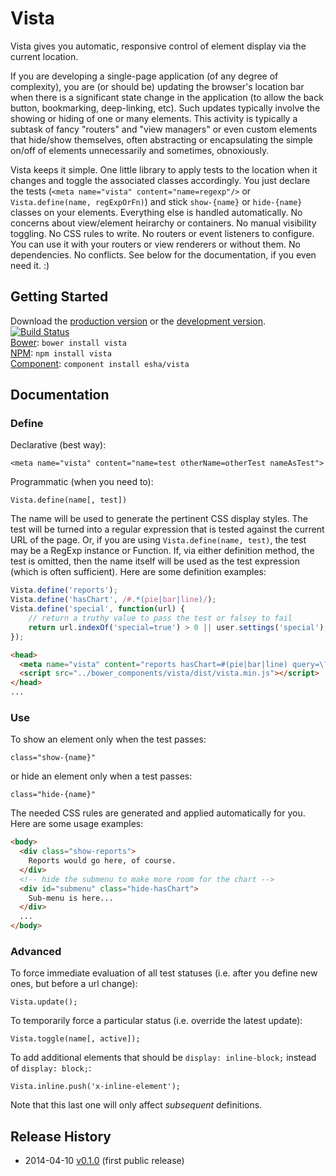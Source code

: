 # Vista

Vista gives you automatic, responsive control of element display via the current location.

If you are developing a single-page application (of any degree of complexity), you are (or should be) updating the browser's location bar  when there is a significant state change in the application (to allow the back button, bookmarking, deep-linking, etc). Such updates typically involve the showing or hiding of one or many elements.
This activity is typically a subtask of fancy "routers" and "view managers" or even custom elements that hide/show themselves, often abstracting or encapsulating the simple on/off of elements unnecessarily and sometimes, obnoxiously.

Vista keeps it simple. One little library to apply tests to the location when it changes and toggle the associated classes accordingly. You just declare the tests (`<meta name="vista" content="name=regexp"/>` or `Vista.define(name, regExpOrFn)`) and stick `show-{name}` or `hide-{name}` classes on your elements. Everything else is handled automatically. No concerns about view/element heirarchy or containers. No manual visibility toggling. No CSS rules to write. No routers or event listeners to configure. You can use it with your routers or view renderers or without them. No dependencies. No conflicts. See below for the documentation, if you even need it. :)

## Getting Started
Download the [production version][min] or the [development version][max]. [![Build Status](https://travis-ci.org/esha/vista.png?branch=master)](https://travis-ci.org/esha/vista)  
[Bower][bower]: `bower install vista`  
[NPM][npm]: `npm install vista`   
[Component][component]: `component install esha/vista`  

[min]: https://raw.github.com/esha/vista/master/dist/vista.min.js
[max]: https://raw.github.com/esha/vista/master/dist/vista.js
[npm]: https://npmjs.org/package/vista
[bower]: http://bower.io/
[component]: http://component.io/

## Documentation

### Define

Declarative (best way):  

`<meta name="vista" content="name=test otherName=otherTest nameAsTest">`  

Programmatic (when you need to):  

`Vista.define(name[, test])`  

The name will be used to generate the pertinent CSS display styles. The test will be turned into a regular expression that is tested against the current URL of the page. Or, if you are using `Vista.define(name, test)`, the test may be a RegExp instance or Function. If, via either definition method, the test is omitted, then the name itself will be used as the test expression (which is often sufficient). Here are some definition examples:

```javascript
Vista.define('reports');
Vista.define('hasChart', /#.*(pie|bar|line)/);
Vista.define('special', function(url) {
    // return a truthy value to pass the test or falsey to fail
    return url.indexOf('special=true') > 0 || user.settings('special');
});
```

```html
<head>
  <meta name="vista" content="reports hasChart=#(pie|bar|line) query=\?q=.+"/>
  <script src="../bower_components/vista/dist/vista.min.js"></script>
</head>
...
```

### Use

To show an element only when the test passes:  

`class="show-{name}"`

or hide an element only when a test passes:

`class="hide-{name}"`

The needed CSS rules are generated and applied automatically for you. Here are some usage examples:

```html
<body>
  <div class="show-reports">
    Reports would go here, of course.
  </div>
  <!-- hide the submenu to make more room for the chart -->
  <div id="submenu" class="hide-hasChart">
    Sub-menu is here...
  </div>
  ...
</body>
```

### Advanced

To force immediate evaluation of all test statuses (i.e. after you define new ones, but before a url change):

`Vista.update();`

To temporarily force a particular status (i.e. override the latest update):

`Vista.toggle(name[, active]);`

To add additional elements that should be `display: inline-block;` instead of `display: block;`:

`Vista.inline.push('x-inline-element');`

Note that this last one will only affect *subsequent* definitions.

## Release History
* 2014-04-10 [v0.1.0][] (first public release)

[v0.1.0]: https://github.com/esha/vista/tree/0.1.0
